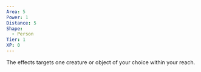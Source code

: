 ```yaml
---
Area: 5
Power: 1
Distance: 5
Shape:
  - Person
Tier: 1
XP: 0
---
```

The effects targets one creature or object of your choice within your reach.

